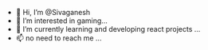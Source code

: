 - 👋 Hi, I’m @Sivaganesh
- 👀 I’m interested in gaming...
- 🌱 I’m currently learning and developing react projects ...
- 📫 no need to reach me ...

<!---
Sivaganesh2324/Sivaganesh2324 is a ✨ special ✨ repository because its `README.md` (this file) appears on your GitHub profile.
You can click the Preview link to take a look at your changes.
--->
